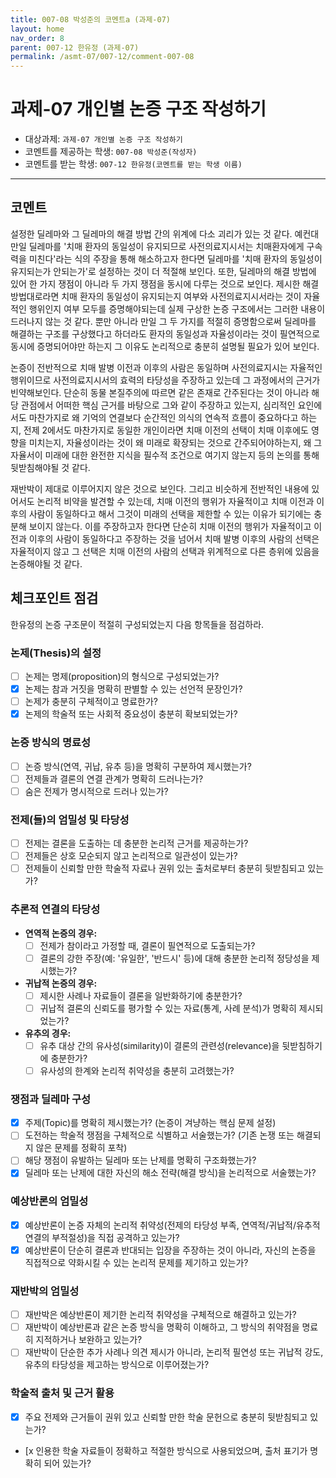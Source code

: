 ```yaml
---
title: 007-08 박성준의 코멘트a (과제-07) 
layout: home
nav_order: 8
parent: 007-12 한유정 (과제-07)
permalink: /asmt-07/007-12/comment-007-08
---
```


# 과제-07 개인별 논증 구조 작성하기

- 대상과제: `과제-07 개인별 논증 구조 작성하기`
- 코멘트를 제공하는 학생: `007-08 박성준(작성자)` 
- 코멘트를 받는 학생: `007-12 한유정(코멘트를 받는 학생 이름)` 

---

## 코멘트

설정한 딜레마와 그 딜레마의 해결 방법 간의 위계에 다소 괴리가 있는 것 같다. 예컨대 만일 딜레마를 '치매 환자의 동일성이 유지되므로 사전의료지시서는 치매환자에게 구속력을 미친다'라는 식의 주장을 통해 해소하고자 한다면 딜레마를 '치매 환자의 동일성이 유지되는가 안되는가'로 설정하는 것이 더 적절해 보인다. 또한, 딜레마의 해결 방법에 있어 한 가지 쟁점이 아니라 두 가지 쟁점을 동시에 다루는 것으로 보인다. 제시한 해결 방법대로라면 치매 환자의 동일성이 유지되는지 여부와 사전의료지시서라는 것이 자율적인 행위인지 여부 모두를 증명해야되는데 실제 구상한 논증 구조에서는 그러한 내용이 드러나지 않는 것 같다. 뿐만 아니라 만일 그 두 가지를 적절히 증명함으로써 딜레마를 해결하는 구조를 구상했다고 하더라도 환자의 동일성과 자율성이라는 것이 필연적으로 동시에 증명되어야만 하는지 그 이유도 논리적으로 충분히 설명될 필요가 있어 보인다. 

논증이 전반적으로 치매 발병 이전과 이후의 사람은 동일하며 사전의료지시는 자율적인 행위이므로 사전의료지시서의 효력의 타당성을 주장하고 있는데 그 과정에서의 근거가 빈약해보인다. 단순히 동물 본질주의에 따르면 같은 존재로 간주된다는 것이 아니라 해당 관점에서 어떠한 핵심 근거를 바탕으로 그와 같이 주장하고 있는지, 심리적인 요인에서도 마찬가지로 왜 기억의 연결보다 순간적인 의식의 연속적 흐름이 중요하다고 하는지, 전제 2에서도 마찬가지로 동일한 개인이라면 치매 이전의 선택이 치매 이후에도 영향을 미치는지, 자율성이라는 것이 왜 미래로 확장되는 것으로 간주되어야하는지, 왜 그 자율서이 미래에 대한 완전한 지식을 필수적 조건으로 여기지 않는지 등의 논의를 통해 뒷받침해야될 것 같다. 

재반박이 제대로 이루어지지 않은 것으로 보인다. 그리고 비슷하게 전반적인 내용에 있어서도 논리적 비약을 발견할 수 있는데, 치매 이전의 행위가 자율적이고 치매 이전과 이후의 사람이 동일하다고 해서 그것이 미래의 선택을 제한할 수 있는 이유가 되기에는 충분해 보이지 않는다. 이를 주장하고자 한다면 단순히 치매 이전의 행위가 자율적이고 이전과 이후의 사람이 동일하다고 주장하는 것을 넘어서 치매 발병 이후의 사람의 선택은 자율적이지 않고 그 선택은 치매 이전의 사람의 선택과 위계적으로 다른 층위에 있음을 논증해야될 것 같다.

## 체크포인트 점검

한유정의 논증 구조문이 적절히 구성되었는지 다음 항목들을 점검하라.

### **논제(Thesis)의 설정**
- [ ] 논제는 명제(proposition)의 형식으로 구성되었는가?
- [x] 논제는 참과 거짓을 명확히 판별할 수 있는 선언적 문장인가?
- [ ] 논제가 충분히 구체적이고 명료한가?
- [x] 논제의 학술적 또는 사회적 중요성이 충분히 확보되었는가?

### **논증 방식의 명료성**
- [ ] 논증 방식(연역, 귀납, 유추 등)을 명확히 구분하여 제시했는가?
- [ ] 전제들과 결론의 연결 관계가 명확히 드러나는가?
- [ ] 숨은 전제가 명시적으로 드러나 있는가?

### **전제(들)의 엄밀성 및 타당성**
- [ ] 전제는 결론을 도출하는 데 충분한 논리적 근거를 제공하는가?
- [ ] 전제들은 상호 모순되지 않고 논리적으로 일관성이 있는가?
- [ ] 전제들이 신뢰할 만한 학술적 자료나 권위 있는 출처로부터 충분히 뒷받침되고 있는가?

### **추론적 연결의 타당성**
- **연역적 논증의 경우:**
  - [ ] 전제가 참이라고 가정할 때, 결론이 필연적으로 도출되는가?
  - [ ] 결론의 강한 주장(예: '유일한', '반드시' 등)에 대해 충분한 논리적 정당성을 제시했는가?

- **귀납적 논증의 경우:**
  - [ ] 제시한 사례나 자료들이 결론을 일반화하기에 충분한가?
  - [ ] 귀납적 결론의 신뢰도를 평가할 수 있는 자료(통계, 사례 분석)가 명확히 제시되었는가?

- **유추의 경우:**
  - [ ] 유추 대상 간의 유사성(similarity)이 결론의 관련성(relevance)을 뒷받침하기에 충분한가?
  - [ ] 유사성의 한계와 논리적 취약성을 충분히 고려했는가?

### **쟁점과 딜레마 구성**
- [x] 주제(Topic)를 명확히 제시했는가? (논증이 겨냥하는 핵심 문제 설정)
- [ ] 도전하는 학술적 쟁점을 구체적으로 식별하고 서술했는가? (기존 논쟁 또는 해결되지 않은 문제를 정확히 포착)
- [ ] 해당 쟁점이 유발하는 딜레마 또는 난제를 명확히 구조화했는가?
- [x] 딜레마 또는 난제에 대한 자신의 해소 전략(해결 방식)을 논리적으로 서술했는가?

### **예상반론의 엄밀성**
- [x] 예상반론이 논증 자체의 논리적 취약성(전제의 타당성 부족, 연역적/귀납적/유추적 연결의 부적절성)을 직접 공격하고 있는가?
- [x] 예상반론이 단순히 결론과 반대되는 입장을 주장하는 것이 아니라, 자신의 논증을 직접적으로 약화시킬 수 있는 논리적 문제를 제기하고 있는가?

### **재반박의 엄밀성**
- [ ] 재반박은 예상반론이 제기한 논리적 취약성을 구체적으로 해결하고 있는가?
- [ ] 재반박이 예상반론과 같은 논증 방식을 명확히 이해하고, 그 방식의 취약점을 명료히 지적하거나 보완하고 있는가?
- [ ] 재반박이 단순한 추가 사례나 의견 제시가 아니라, 논리적 필연성 또는 귀납적 강도, 유추의 타당성을 제고하는 방식으로 이루어졌는가?

### **학술적 출처 및 근거 활용**
- [x] 주요 전제와 근거들이 권위 있고 신뢰할 만한 학술 문헌으로 충분히 뒷받침되고 있는가?
- [x 인용한 학술 자료들이 정확하고 적절한 방식으로 사용되었으며, 출처 표기가 명확히 되어 있는가?
